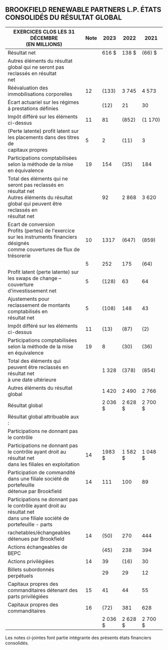 ## BROOKFIELD RENEWABLE PARTNERS L.P. ÉTATS CONSOLIDÉS DU RÉSULTAT GLOBAL

| EXERCICES CLOS LES 31 DÉCEMBRE<br>(EN MILLIONS)                                                                                                    | Note | 2023     | 2022     | 2021       |
|----------------------------------------------------------------------------------------------------------------------------------------------------|------|----------|----------|------------|
| Résultat net                                                                                                                                       |      | 616 \$   | 138 \$   | $(66)$ \$  |
| Autres éléments du résultat global qui ne seront pas reclassés en résultat<br>net                                                                  |      |          |          |            |
| Réévaluation des immobilisations corporelles                                                                                                       | 12   | (133)    | 3 745    | 4 573      |
| Écart actuariel sur les régimes à prestations définies                                                                                             |      | (12)     | 21       | 30         |
| Impôt différé sur les éléments ci-dessus                                                                                                           | 11   | 81       | (852)    | $(1\ 170)$ |
| (Perte latente) profit latent sur les placements dans des titres de<br>capitaux propres                                                            | 5    | 2        | (11)     | 3          |
| Participations comptabilisées selon la méthode de la mise<br>en équivalence                                                                        | 19   | 154      | (35)     | 184        |
| Total des éléments qui ne seront pas reclassés en résultat net<br>Autres éléments du résultat global qui peuvent être reclassés en<br>résultat net |      | 92       | 2 868    | 3 620      |
| Ecart de conversion<br>Profits (pertes) de l'exercice sur les instruments financiers désignés<br>comme couvertures de flux de trésorerie           | 10   | 1317     | (647)    | (859)      |
|                                                                                                                                                    | 5    | 252      | 175      | (64)       |
| Profit latent (perte latente) sur les swaps de change – couverture<br>d'investissement net                                                         | 5    | (128)    | 63       | 64         |
| Ajustements pour reclassement de montants comptabilisés en<br>résultat net                                                                         | 5    | (108)    | 148      | 43         |
| Impôt différé sur les éléments ci-dessus                                                                                                           | 11   | (13)     | (87)     | (2)        |
| Participations comptabilisées selon la méthode de la mise<br>en équivalence                                                                        | 19   | 8        | (30)     | (36)       |
| Total des éléments qui peuvent être reclassés en résultat net<br>à une date ultérieure                                                             |      | 1 328    | (378)    | (854)      |
| Autres éléments du résultat global                                                                                                                 |      | 1 420    | 2 490    | 2 766      |
| Résultat global                                                                                                                                    |      | 2 036 \$ | 2 628 \$ | 2 700 \$   |
| Résultat global attribuable aux :                                                                                                                  |      |          |          |            |
| Participations ne donnant pas le contrôle                                                                                                          |      |          |          |            |
| Participations ne donnant pas le contrôle ayant droit au résultat net<br>dans les filiales en exploitation                                         | 14   | 1983 \$  | 1 582 \$ | 1 048 \$   |
| Participation de commandité dans une filiale société de portefeuille<br>détenue par Brookfield                                                     | 14   | 111      | 100      | 89         |
| Participations ne donnant pas le contrôle ayant droit au résultat net<br>dans une filiale société de portefeuille - parts                          |      |          |          |            |
| rachetables/échangeables détenues par Brookfield                                                                                                   | 14   | (50)     | 270      | 444        |
| Actions échangeables de BEPC                                                                                                                       |      | (45)     | 238      | 394        |
| Actions privilégiées                                                                                                                               | 14   | 39       | (16)     | 30         |
| Billets subordonnés perpétuels                                                                                                                     |      | 29       | 29       | 12         |
| Capitaux propres des commanditaires détenant des parts privilégiées                                                                                | 15   | 41       | 44       | 55         |
| Capitaux propres des commanditaires                                                                                                                | 16   | (72)     | 381      | 628        |
|                                                                                                                                                    |      | 2 036 \$ | 2 628 \$ | 2 700 \$   |

Les notes ci-jointes font partie intégrante des présents états financiers consolidés.
